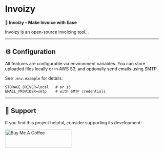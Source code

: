 # Invoizy

**📄 Invoizy – Make Invoice with Ease**

Invoizy is an open-source invoicing tool...

---

## ⚙️ Configuration

All features are configurable via environment variables. You can store uploaded files locally or in AWS S3, and optionally send emails using SMTP.

See `.env.example` for details:

```env
STORAGE_DRIVER=local   # or s3
EMAIL_PROVIDER=smtp    # with SMTP credentials
```

---

## 💝 Support

If you find this project helpful, consider supporting its development:

<a href="https://www.buymeacoffee.com/suwanji" target="_blank"><img src="https://cdn.buymeacoffee.com/buttons/v2/default-yellow.png" alt="Buy Me A Coffee" style="height: 60px !important;width: 217px !important;"></a>

